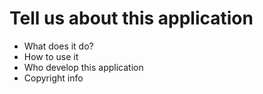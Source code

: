 # Tell us about this application

- What does it do?
- How to use it
- Who develop this application
- Copyright info
